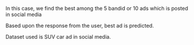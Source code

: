 In this case, we find the best among the 5 bandid or 10 ads which is posted in social media

Based upon the response from the user, best ad is predicted.

Dataset used is SUV car ad in social media.
